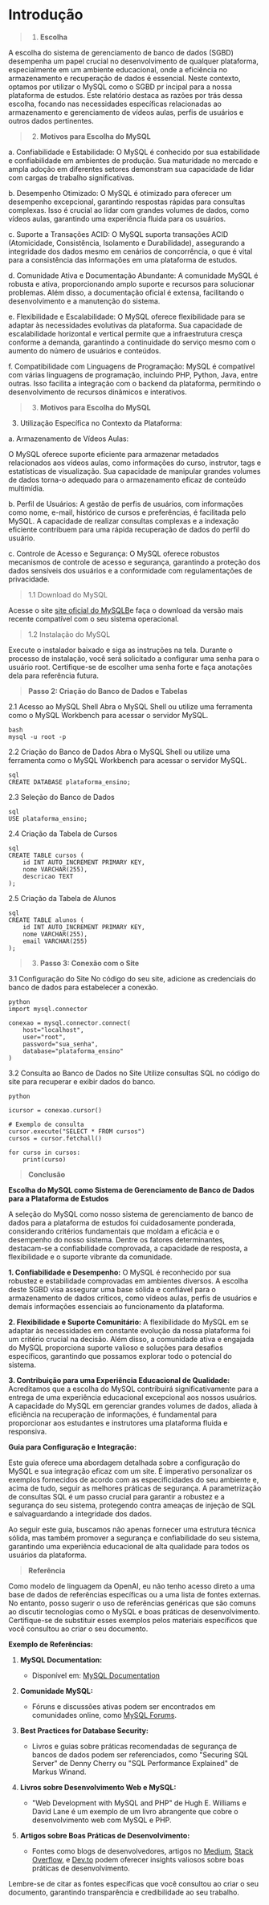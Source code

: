 # **Introdução**
> 1. **Escolha**

A escolha do sistema de gerenciamento de banco de dados (SGBD) desempenha um papel crucial no desenvolvimento de qualquer plataforma, especialmente em um ambiente educacional, onde a eficiência no armazenamento e recuperação de dados é essencial. Neste contexto, optamos por utilizar o MySQL como o SGBD pr
incipal para a nossa plataforma de estudos. Este relatório destaca as razões por trás dessa escolha, focando nas necessidades específicas relacionadas ao armazenamento e gerenciamento de vídeos aulas, perfis de usuários e outros dados pertinentes.

>2. **Motivos para Escolha do MySQL**

a. Confiabilidade e Estabilidade:
O MySQL é conhecido por sua estabilidade e confiabilidade em ambientes de produção. 
Sua maturidade no mercado e ampla adoção em diferentes setores demonstram sua capacidade de lidar com cargas de trabalho significativas.

b. Desempenho Otimizado:
O MySQL é otimizado para oferecer um desempenho excepcional, garantindo respostas rápidas para consultas complexas. 
Isso é crucial ao lidar com grandes volumes de dados, como vídeos aulas, garantindo uma experiência fluida para os usuários.

c. Suporte a Transações ACID:
O MySQL suporta transações ACID (Atomicidade, Consistência, Isolamento e Durabilidade), assegurando a integridade dos dados mesmo em cenários de 
concorrência, o que é vital para a consistência das informações em uma plataforma de estudos.

d. Comunidade Ativa e Documentação Abundante:
A comunidade MySQL é robusta e ativa, proporcionando amplo suporte e recursos para solucionar problemas. Além disso, a documentação oficial é extensa, facilitando o desenvolvimento e a manutenção do sistema.

e. Flexibilidade e Escalabilidade:
O MySQL oferece flexibilidade para se adaptar às necessidades evolutivas da plataforma. 
Sua capacidade de escalabilidade horizontal e vertical permite que a infraestrutura cresça conforme a demanda, garantindo a continuidade do serviço mesmo com o aumento do número de usuários e conteúdos.

f. Compatibilidade com Linguagens de Programação:
MySQL é compatível com várias linguagens de programação, incluindo PHP, Python, Java, entre outras. 
Isso facilita a integração com o backend da plataforma, permitindo o desenvolvimento de recursos dinâmicos e interativos.

>3. **Motivos para Escolha do MySQL**

3. Utilização Específica no Contexto da Plataforma:

a. Armazenamento de Vídeos Aulas:

O MySQL oferece suporte eficiente para armazenar metadados relacionados aos vídeos aulas, como informações do curso, instrutor, tags e 
estatísticas de visualização. Sua capacidade de manipular grandes volumes de dados torna-o adequado para o armazenamento eficaz de conteúdo multimídia.

b. Perfil de Usuários:
A gestão de perfis de usuários, com informações como nome, e-mail, histórico de cursos e preferências, é facilitada pelo MySQL. 
A capacidade de realizar consultas complexas e a indexação eficiente contribuem para uma rápida recuperação de dados do perfil do usuário.

c. Controle de Acesso e Segurança:
O MySQL oferece robustos mecanismos de controle de acesso e segurança, garantindo a proteção dos dados sensíveis dos usuários e a
conformidade com regulamentações de privacidade.


>1.1 Download do MySQL

Acesse o site [site oficial do MySQLB](https://www.mysql.com/downloads/)e faça o download da versão mais recente compatível com o seu sistema operacional.

>1.2 Instalação do MySQL

Execute o instalador baixado e siga as instruções na tela. Durante o processo de instalação, você será solicitado a configurar uma senha para o usuário root. Certifique-se de escolher uma senha forte e faça anotações dela para referência futura.

> **Passo 2: Criação do Banco de Dados e Tabelas**

2.1 Acesso ao MySQL Shell
Abra o MySQL Shell ou utilize uma ferramenta como o MySQL Workbench para acessar o servidor MySQL.

```
bash
mysql -u root -p
```
2.2 Criação do Banco de Dados
Abra o MySQL Shell ou utilize uma ferramenta como o MySQL Workbench para acessar o servidor MySQL.
```
sql
CREATE DATABASE plataforma_ensino;
```

2.3 Seleção do Banco de Dados
```
sql
USE plataforma_ensino;
```
2.4 Criação da Tabela de Cursos
```
sql
CREATE TABLE cursos (
    id INT AUTO_INCREMENT PRIMARY KEY,
    nome VARCHAR(255),
    descricao TEXT
);
```
2.5 Criação da Tabela de Alunos
```
sql
CREATE TABLE alunos (
    id INT AUTO_INCREMENT PRIMARY KEY,
    nome VARCHAR(255),
    email VARCHAR(255)
);
```
>3. **Passo 3: Conexão com o Site**

3.1 Configuração do Site
No código do seu site, adicione as credenciais do banco de dados para estabelecer a conexão.
```
python
import mysql.connector

conexao = mysql.connector.connect(
    host="localhost",
    user="root",
    password="sua_senha",
    database="plataforma_ensino"
)
```
3.2 Consulta ao Banco de Dados no Site
Utilize consultas SQL no código do site para recuperar e exibir dados do banco.
```
python

icursor = conexao.cursor()

# Exemplo de consulta
cursor.execute("SELECT * FROM cursos")
cursos = cursor.fetchall()

for curso in cursos:
    print(curso)
```
>**Conclusão**

**Escolha do MySQL como Sistema de Gerenciamento de Banco de Dados para a Plataforma de Estudos**

A seleção do MySQL como nosso sistema de gerenciamento de banco de dados para a plataforma de estudos foi cuidadosamente ponderada, considerando 
critérios fundamentais que moldam a eficácia e o desempenho do nosso sistema. Dentre os fatores determinantes, destacam-se a confiabilidade comprovada, a capacidade de resposta, a flexibilidade e o suporte vibrante da comunidade.

**1. Confiabilidade e Desempenho:**
O MySQL é reconhecido por sua robustez e estabilidade comprovadas em ambientes diversos. A escolha deste SGBD visa assegurar uma base sólida e confiável 
para o armazenamento de dados críticos, como vídeos aulas, perfis de usuários e demais informações essenciais ao funcionamento da plataforma.

**2. Flexibilidade e Suporte Comunitário:**
A flexibilidade do MySQL em se adaptar às necessidades em constante evolução da nossa plataforma foi um critério crucial na decisão. 
Além disso, a comunidade ativa e engajada do MySQL proporciona suporte valioso e soluções para desafios específicos, garantindo que possamos explorar todo o potencial do sistema.

**3. Contribuição para uma Experiência Educacional de Qualidade:**
Acreditamos que a escolha do MySQL contribuirá significativamente para a entrega de uma experiência educacional excepcional aos nossos usuários. 
A capacidade do MySQL em gerenciar grandes volumes de dados, aliada à eficiência na recuperação de informações, é fundamental para proporcionar aos estudantes e instrutores uma plataforma fluida e responsiva.

**Guia para Configuração e Integração:**

Este guia oferece uma abordagem detalhada sobre a configuração do MySQL e sua integração eficaz com um site. 
É imperativo personalizar os exemplos fornecidos de acordo com as especificidades do seu ambiente e, acima de tudo, seguir as melhores práticas de segurança. A parametrização de consultas SQL é um passo crucial para garantir a robustez e a segurança do seu sistema, protegendo contra ameaças de injeção de SQL e salvaguardando a integridade dos dados.

Ao seguir este guia, buscamos não apenas fornecer uma estrutura técnica sólida, mas também promover a segurança e confiabilidade do seu sistema, garantindo uma experiência educacional de alta qualidade para todos os usuários da plataforma.

>**Referência**

Como modelo de linguagem da OpenAI, eu não tenho acesso direto a uma base de dados de referências específicas ou a uma lista de fontes externas. No entanto, posso sugerir o uso de referências genéricas que são comuns ao discutir tecnologias como o MySQL e boas práticas de desenvolvimento. Certifique-se de substituir esses exemplos pelos materiais específicos que você consultou ao criar o seu documento.

**Exemplo de Referências:**

1. **MySQL Documentation:**
   - Disponível em: [MySQL Documentation](https://dev.mysql.com/doc/)

2. **Comunidade MySQL:**
   - Fóruns e discussões ativas podem ser encontrados em comunidades online, como [MySQL Forums](https://forums.mysql.com/).

3. **Best Practices for Database Security:**
   - Livros e guias sobre práticas recomendadas de segurança de bancos de dados podem ser referenciados, como "Securing SQL Server" de Denny Cherry ou "SQL Performance Explained" de Markus Winand.

4. **Livros sobre Desenvolvimento Web e MySQL:**
   - "Web Development with MySQL and PHP" de Hugh E. Williams e David Lane é um exemplo de um livro abrangente que cobre o desenvolvimento web com MySQL e PHP.

5. **Artigos sobre Boas Práticas de Desenvolvimento:**
   - Fontes como blogs de desenvolvedores, artigos no [Medium](https://medium.com/), [Stack Overflow](https://stackoverflow.com/), e [Dev.to](https://dev.to/) podem oferecer insights valiosos sobre boas práticas de desenvolvimento.

Lembre-se de citar as fontes específicas que você consultou ao criar o seu documento, garantindo transparência e credibilidade ao seu trabalho.
